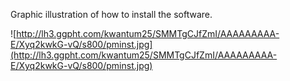 Graphic illustration of how to install the software.

![http://lh3.ggpht.com/kwantum25/SMMTgCJfZmI/AAAAAAAAA-E/Xyq2kwkG-vQ/s800/pminst.jpg](http://lh3.ggpht.com/kwantum25/SMMTgCJfZmI/AAAAAAAAA-E/Xyq2kwkG-vQ/s800/pminst.jpg)